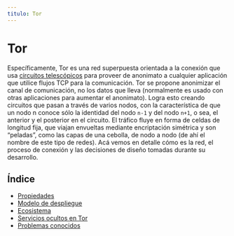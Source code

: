 ```yaml
---
titulo: Tor
---
```


Tor
===

Específicamente, Tor es una red superpuesta orientada a la conexión que usa [circuitos telescópicos][circuitos] para proveer de
anonimato a cualquier aplicación que utilice flujos TCP  para la comunicación. Tor se propone anonimizar el canal de comunicación,
no los datos que lleva (normalmente es usado con otras aplicaciones para aumentar el anonimato). Logra esto creando circuitos que
pasan a través de varios nodos, con la característica de que un nodo n conoce sólo la identidad del nodo `n-1` y del nodo `n+1`, o
sea, el anterior y el posterior en el circuito. El tráfico fluye en forma de celdas  de longitud fija, que viajan envueltas
mediante encriptación simétrica y son “peladas”, como las capas de una cebolla, de nodo a nodo (de ahí el nombre de este tipo de
redes). Acá vemos en detalle cómo es la red, el proceso de conexión y las decisiones de diseño tomadas durante su desarrollo.

Índice
------

* [Propiedades]
* [Modelo de despliegue]
* [Ecosistema]
* [Servicios ocultos en Tor]
* [Problemas conocidos]

[circuitos]: /tecnologias/circuitos-telescopicos/
[Propiedades]: propiedades/
[Modelo de despliegue]: modelo-de-despliegue/
[Ecosistema]: ecosistema/
[Servicios ocultos en Tor]: servicios-ocultos/
[Problemas conocidos]: problemas-conocidos/
